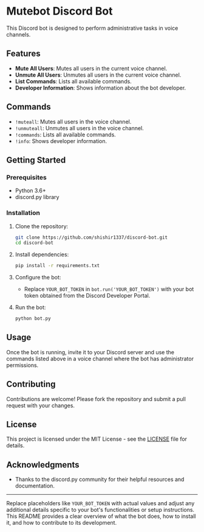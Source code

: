 
# Mutebot Discord Bot

This Discord bot is designed to perform administrative tasks in voice channels.

## Features

- **Mute All Users**: Mutes all users in the current voice channel.
- **Unmute All Users**: Unmutes all users in the current voice channel.
- **List Commands**: Lists all available commands.
- **Developer Information**: Shows information about the bot developer.

## Commands

- `!muteall`: Mutes all users in the voice channel.
- `!unmuteall`: Unmutes all users in the voice channel.
- `!commands`: Lists all available commands.
- `!info`: Shows developer information.

## Getting Started

### Prerequisites

- Python 3.6+
- discord.py library

### Installation

1. Clone the repository:
   ```bash
   git clone https://github.com/shishir1337/discord-bot.git
   cd discord-bot
   ```

2. Install dependencies:
   ```bash
   pip install -r requirements.txt
   ```

3. Configure the bot:
   - Replace `YOUR_BOT_TOKEN` in `bot.run('YOUR_BOT_TOKEN')` with your bot token obtained from the Discord Developer Portal.

4. Run the bot:
   ```bash
   python bot.py
   ```

## Usage

Once the bot is running, invite it to your Discord server and use the commands listed above in a voice channel where the bot has administrator permissions.

## Contributing

Contributions are welcome! Please fork the repository and submit a pull request with your changes.

## License

This project is licensed under the MIT License - see the [LICENSE](LICENSE) file for details.

## Acknowledgments

- Thanks to the discord.py community for their helpful resources and documentation.

---

Replace placeholders like `YOUR_BOT_TOKEN` with actual values and adjust any additional details specific to your bot's functionalities or setup instructions. This README provides a clear overview of what the bot does, how to install it, and how to contribute to its development.
